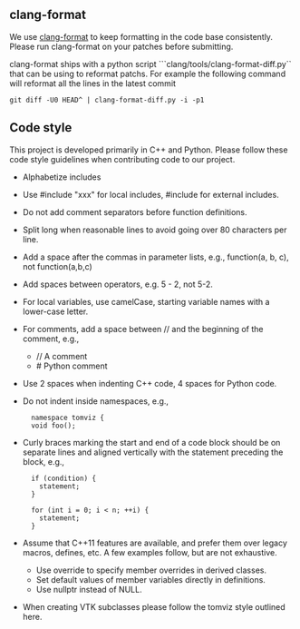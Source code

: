 clang-format
------------

We use [clang-format](http://llvm.org/releases/3.8.0/tools/clang/docs/ClangFormatStyleOptions.html)
to keep formatting in the code base consistently. Please run clang-format
on your patches before submitting.

clang-format ships with a python script ```clang/tools/clang-format-diff.py``
that can be using to reformat patchs. For example the following command will
reformat all the lines in the latest commit

```shell
git diff -U0 HEAD^ | clang-format-diff.py -i -p1

```

Code style
----------

This project is developed primarily in C++ and Python. Please follow these
code style guidelines when contributing code to our project.

* Alphabetize includes

* Use #include "xxx" for local includes, #include <xxx> for external
  includes.

* Do not add comment separators before function definitions.

* Split long when reasonable lines to avoid going over 80 characters per line.

* Add a space after the commas in parameter lists, e.g.,
  function(a, b, c), not function(a,b,c)

* Add spaces between operators, e.g. 5 - 2, not 5-2.

* For local variables, use camelCase, starting variable names with a
  lower-case letter.

* For comments, add a space between // and the beginning of the
  comment, e.g.,

    * // A comment
    * \# Python comment

* Use 2 spaces when indenting C++ code, 4 spaces for Python code.

* Do not indent inside namespaces, e.g.,

        namespace tomviz {
        void foo();

* Curly braces marking the start and end of a code block should be on
  separate lines and aligned vertically with the statement preceding
  the block, e.g.,

        if (condition) {
          statement;
        }

        for (int i = 0; i < n; ++i) {
          statement;
        }

* Assume that C++11 features are available, and prefer them over legacy
  macros, defines, etc. A few examples follow, but are not exhaustive.

    * Use override to specify member overrides in derived classes.
    * Set default values of member variables directly in definitions.
    * Use nullptr instead of NULL.

* When creating VTK subclasses please follow the tomviz style outlined here.
